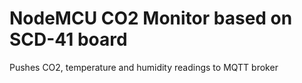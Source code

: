 # NodeMCU CO2 Monitor based on SCD-41 board

Pushes CO2, temperature and humidity readings to MQTT broker 
